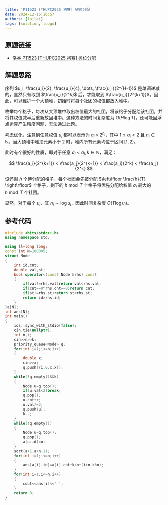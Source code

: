 ```yaml
---
title: 'P11523 [THUPC2025 初赛] 摊位分配'
date: 2024-12-15T16:57
authors: [lailai]
tags: [solution, luogu]
---
```


## 原题链接

- [洛谷 P11523 [THUPC2025 初赛] 摊位分配](https://www.luogu.com.cn/problem/P11523)

<!-- truncate -->

## 解题思路

序列 $u_i, \frac{u_i}{2}, \frac{u_i}{4}, \dots, \frac{u_i}{2^{H-1}}$ 是单调递减的，显然只有取到 $\frac{u_i}{2^k}$ 后，才能取到 $\frac{u_i}{2^{k+1}}$。因此，可以维护一个大顶堆，初始时将每个社团的权值都放入堆中。

枚举每个格子，每次从大顶堆中取出权值最大的社团，将该格子分配给该社团，并将其权值减半后重新放回堆中。这种方法的时间复杂度为 $O(H \log T)$，还可能因浮点运算产生精度问题，无法通过此题。

考虑优化，注意到任意权值 $u_i$ 都可以表示为 $a_i \times 2^{n_i}$，其中 $1 \leq a_i < 2$ 且 $n_i \in \mathbb{N}$。当大顶堆中堆顶元素小于 $2$ 时，堆内所有元素均位于区间 $[1, 2)$。

此时有个很好的性质，即对于任意 $a_i < a_j,k\in\mathbb{N}$，满足：

$$
\frac{a_i}{2^{k+1}} < \frac{a_j}{2^{k+1}} < \frac{a_i}{2^k} < \frac{a_j}{2^k}
$$

设还剩 $h$ 个待分配的格子，每个社团会先被分配 $\left\lfloor \frac{h}{T} \right\rfloor$ 个格子，剩下的 $h \bmod T$ 个格子将优先分配给权值 $a_i$ 最大的 $h \bmod T$ 个社团。

显然，对于每个 $u_i$，其 $n_i \sim \log u_i$，因此时间复杂度 $O(T \log u_i)$。

## 参考代码

```cpp
#include <bits/stdc++.h>
using namespace std;

using ll=long long;
const int N=100005;
struct Node
{
	int id,cnt;
	double val,st;
	bool operator<(const Node &rhs) const
	{
		if(val!=rhs.val)return val<rhs.val;
		if(cnt==0^rhs.cnt==0)return cnt;
		if(st!=rhs.st)return st<rhs.st;
		return id>rhs.id;
	}
}a[N];
int ans[N];
int main()
{
	ios::sync_with_stdio(false);
	cin.tie(nullptr);
	int n,k;
	cin>>n>>k;
	priority_queue<Node> q;
	for(int i=1;i<=n;i++)
	{
		double x;
		cin>>x;
		q.push({i,0,x,x});
	}
	while(!q.empty()&&k)
	{
		Node u=q.top();
		if(u.val<2)break;
		q.pop();
		u.cnt++;
		u.val/=2;
		q.push(u);
		k--;
	}
	while(!q.empty())
	{
		Node u=q.top();
		q.pop();
		a[u.id]=u;
	}
	sort(a+1,a+n+1);
	for(int i=1;i<=n;i++)
	{
		ans[a[i].id]=a[i].cnt+k/n+(i>n-k%n);
	}
	for(int i=1;i<=n;i++)
	{
		cout<<ans[i]<<' ';
	}
	return 0;
}
```
